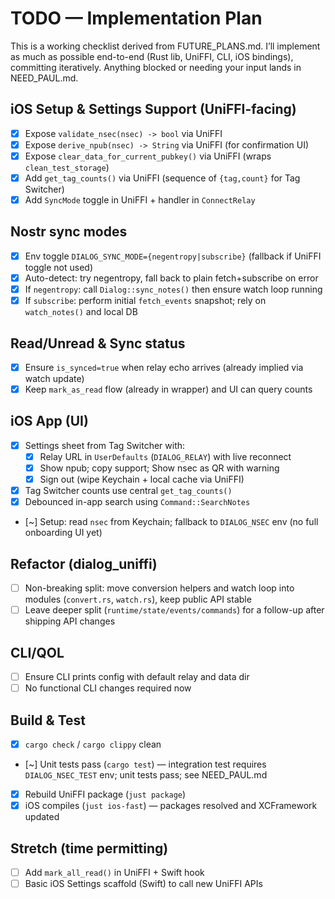 # TODO — Implementation Plan

This is a working checklist derived from FUTURE_PLANS.md. I’ll implement as much as possible end-to-end (Rust lib, UniFFI, CLI, iOS bindings), committing iteratively. Anything blocked or needing your input lands in NEED_PAUL.md.

## iOS Setup & Settings Support (UniFFI-facing)
- [x] Expose `validate_nsec(nsec) -> bool` via UniFFI
- [x] Expose `derive_npub(nsec) -> String` via UniFFI (for confirmation UI)
- [x] Expose `clear_data_for_current_pubkey()` via UniFFI (wraps `clean_test_storage`)
- [x] Add `get_tag_counts()` via UniFFI (sequence of `{tag,count}` for Tag Switcher)
- [x] Add `SyncMode` toggle in UniFFI + handler in `ConnectRelay`

## Nostr sync modes
- [x] Env toggle `DIALOG_SYNC_MODE={negentropy|subscribe}` (fallback if UniFFI toggle not used)
- [x] Auto-detect: try negentropy, fall back to plain fetch+subscribe on error
- [x] If `negentropy`: call `Dialog::sync_notes()` then ensure watch loop running
- [x] If `subscribe`: perform initial `fetch_events` snapshot; rely on `watch_notes()` and local DB

## Read/Unread & Sync status
- [x] Ensure `is_synced=true` when relay echo arrives (already implied via watch update)
- [x] Keep `mark_as_read` flow (already in wrapper) and UI can query counts

## iOS App (UI)
- [x] Settings sheet from Tag Switcher with:
  - [x] Relay URL in `UserDefaults` (`DIALOG_RELAY`) with live reconnect
  - [x] Show npub; copy support; Show nsec as QR with warning
  - [x] Sign out (wipe Keychain + local cache via UniFFI)
- [x] Tag Switcher counts use central `get_tag_counts()`
- [x] Debounced in-app search using `Command::SearchNotes`
- [~] Setup: read `nsec` from Keychain; fallback to `DIALOG_NSEC` env (no full onboarding UI yet)

## Refactor (dialog_uniffi)
- [ ] Non-breaking split: move conversion helpers and watch loop into modules (`convert.rs`, `watch.rs`), keep public API stable
- [ ] Leave deeper split (`runtime/state/events/commands`) for a follow-up after shipping API changes

## CLI/QOL
- [ ] Ensure CLI prints config with default relay and data dir
- [ ] No functional CLI changes required now

## Build & Test
- [x] `cargo check` / `cargo clippy` clean
- [~] Unit tests pass (`cargo test`) — integration test requires `DIALOG_NSEC_TEST` env; unit tests pass; see NEED_PAUL.md
- [x] Rebuild UniFFI package (`just package`)
- [x] iOS compiles (`just ios-fast`) — packages resolved and XCFramework updated

## Stretch (time permitting)
- [ ] Add `mark_all_read()` in UniFFI + Swift hook
- [ ] Basic iOS Settings scaffold (Swift) to call new UniFFI APIs
